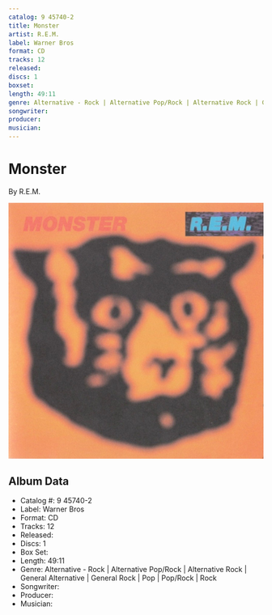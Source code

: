 ```yaml
---
catalog: 9 45740-2
title: Monster
artist: R.E.M.
label: Warner Bros
format: CD
tracks: 12
released: 
discs: 1
boxset: 
length: 49:11
genre: Alternative - Rock | Alternative Pop/Rock | Alternative Rock | General Alternative | General Rock | Pop | Pop/Rock | Rock
songwriter: 
producer: 
musician: 
---
```


# Monster

By R.E.M.

![](../../assets/albumcovers/REM-Monster.png)

## Album Data

- Catalog #: 9 45740-2
- Label: Warner Bros
- Format: CD
- Tracks: 12
- Released: 
- Discs: 1
- Box Set: 
- Length: 49:11
- Genre: Alternative - Rock | Alternative Pop/Rock | Alternative Rock | General Alternative | General Rock | Pop | Pop/Rock | Rock
- Songwriter: 
- Producer: 
- Musician: 

